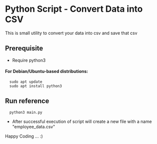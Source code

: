 
# Python Script - Convert Data into CSV

This is small utility to convert your data into csv and save that csv




## Prerequisite

 - Require python3
 
#### For Debian/Ubuntu-based distributions:


```http
  sudo apt update
  sudo apt install python3
```

## Run reference


```http
  python3 main.py
```
- After successful execution of script will create a new file with a name "employee_data.csv"



Happy Coding ...   :)




